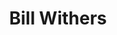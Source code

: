 ---
title: "Bill Withers"
summary: "William Harrison Withers Jr. was an American singer and songwriter. He had several hits over a career spanning 18 years, including \"Ain't No Sunshine\" , \"Grandma's Hands\" , \"Use Me\" , \"Lean on Me\" , \"Lovely Day\" and \"Just the Two of Us\" . Withers won three Grammy Awards and was nominated for six more. His life was the subject of the 2009 documentary film Still Bill. Withers was inducted into the Songwriters Hall of Fame in 2005 and Rock and Roll Hall of Fame in 2015. Two of his songs were inducted into the Grammy Hall of Fame."
image: "bill-withers.jpg"
apple_music_artist_url: "https://music.apple.com/gb/artist/bill-withers/339834"
wikipedia_url: "https://en.wikipedia.org/wiki/Bill_Withers"
---